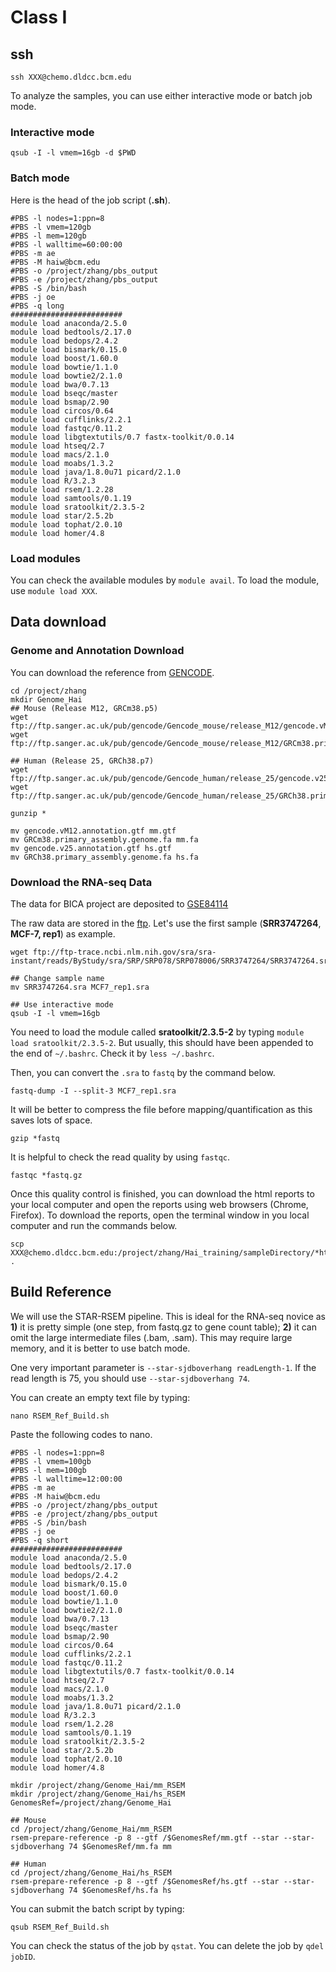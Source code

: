 # Class I

## ssh

```
ssh XXX@chemo.dldcc.bcm.edu
```

To analyze the samples, you can use either interactive mode or batch job mode.

### Interactive mode

`qsub -I -l vmem=16gb -d $PWD`

### Batch mode

Here is the head of the job script (**.sh**).

```
#PBS -l nodes=1:ppn=8
#PBS -l vmem=120gb
#PBS -l mem=120gb
#PBS -l walltime=60:00:00
#PBS -m ae
#PBS -M haiw@bcm.edu
#PBS -o /project/zhang/pbs_output
#PBS -e /project/zhang/pbs_output
#PBS -S /bin/bash
#PBS -j oe
#PBS -q long
#########################
module load anaconda/2.5.0
module load bedtools/2.17.0
module load bedops/2.4.2
module load bismark/0.15.0
module load boost/1.60.0
module load bowtie/1.1.0
module load bowtie2/2.1.0
module load bwa/0.7.13
module load bseqc/master
module load bsmap/2.90
module load circos/0.64
module load cufflinks/2.2.1
module load fastqc/0.11.2
module load libgtextutils/0.7 fastx-toolkit/0.0.14
module load htseq/2.7
module load macs/2.1.0
module load moabs/1.3.2
module load java/1.8.0u71 picard/2.1.0
module load R/3.2.3
module load rsem/1.2.28
module load samtools/0.1.19
module load sratoolkit/2.3.5-2
module load star/2.5.2b
module load tophat/2.0.10
module load homer/4.8
```

### Load modules

You can check the available modules by `module avail`. To load the module, use `module load XXX`.

## Data download

### Genome and Annotation Download

You can download the reference from [GENCODE](https://www.gencodegenes.org/).

```
cd /project/zhang
mkdir Genome_Hai
## Mouse (Release M12, GRCm38.p5)
wget ftp://ftp.sanger.ac.uk/pub/gencode/Gencode_mouse/release_M12/gencode.vM12.annotation.gtf.gz
wget ftp://ftp.sanger.ac.uk/pub/gencode/Gencode_mouse/release_M12/GRCm38.primary_assembly.genome.fa.gz

## Human (Release 25, GRCh38.p7)
wget ftp://ftp.sanger.ac.uk/pub/gencode/Gencode_human/release_25/gencode.v25.annotation.gtf.gz
wget ftp://ftp.sanger.ac.uk/pub/gencode/Gencode_human/release_25/GRCh38.primary_assembly.genome.fa.gz

gunzip *

mv gencode.vM12.annotation.gtf mm.gtf
mv GRCm38.primary_assembly.genome.fa mm.fa
mv gencode.v25.annotation.gtf hs.gtf
mv GRCh38.primary_assembly.genome.fa hs.fa
```

### Download the RNA-seq Data

The data for BICA project are deposited to [GSE84114](https://www.ncbi.nlm.nih.gov/geo/query/acc.cgi?acc=GSE84114)

The raw data are stored in the [ftp](ftp://ftp-trace.ncbi.nlm.nih.gov/sra/sra-instant/reads/ByStudy/sra/SRP/SRP078/SRP078006). Let's use the first sample (**SRR3747264**, **MCF-7, rep1**) as example.

```
wget ftp://ftp-trace.ncbi.nlm.nih.gov/sra/sra-instant/reads/ByStudy/sra/SRP/SRP078/SRP078006/SRR3747264/SRR3747264.sra

## Change sample name
mv SRR3747264.sra MCF7_rep1.sra

## Use interactive mode
qsub -I -l vmem=16gb
```

You need to load the module called **sratoolkit/2.3.5-2** by typing `module load sratoolkit/2.3.5-2`. But usually, this should have been appended to the end of `~/.bashrc`. Check it by `less ~/.bashrc`.

Then, you can convert the `.sra` to `fastq` by the command below.

```
fastq-dump -I --split-3 MCF7_rep1.sra
```

It will be better to compress the file before mapping/quantification as this saves lots of space.

```
gzip *fastq
```

It is helpful to check the read quality by using `fastqc`.

```
fastqc *fastq.gz
```

Once this quality control is finished, you can download the html reports to your local computer and open the reports using web browsers (Chrome, Firefox). To download the reports, open the terminal window in you local computer and run the commands below.

```
scp XXX@chemo.dldcc.bcm.edu:/project/zhang/Hai_training/sampleDirectory/*html .
```

## Build Reference

We will use the STAR-RSEM pipeline. This is ideal for the RNA-seq novice as **1)** it is pretty simple (one step, from fastq.gz to gene count table); **2)** it can omit the large intermediate files (.bam, .sam). This may require large memory, and it is better to use batch mode.

One very important parameter is `--star-sjdboverhang readLength-1`. If the read length is 75, you should use `--star-sjdboverhang 74`.

You can create an empty text file by typing:

```
nano RSEM_Ref_Build.sh
```

Paste the following codes to nano. 

```
#PBS -l nodes=1:ppn=8
#PBS -l vmem=100gb
#PBS -l mem=100gb
#PBS -l walltime=12:00:00
#PBS -m ae
#PBS -M haiw@bcm.edu
#PBS -o /project/zhang/pbs_output
#PBS -e /project/zhang/pbs_output
#PBS -S /bin/bash
#PBS -j oe
#PBS -q short
#########################
module load anaconda/2.5.0
module load bedtools/2.17.0
module load bedops/2.4.2
module load bismark/0.15.0
module load boost/1.60.0
module load bowtie/1.1.0
module load bowtie2/2.1.0
module load bwa/0.7.13
module load bseqc/master
module load bsmap/2.90
module load circos/0.64
module load cufflinks/2.2.1
module load fastqc/0.11.2
module load libgtextutils/0.7 fastx-toolkit/0.0.14
module load htseq/2.7
module load macs/2.1.0
module load moabs/1.3.2
module load java/1.8.0u71 picard/2.1.0
module load R/3.2.3
module load rsem/1.2.28
module load samtools/0.1.19
module load sratoolkit/2.3.5-2
module load star/2.5.2b
module load tophat/2.0.10
module load homer/4.8

mkdir /project/zhang/Genome_Hai/mm_RSEM
mkdir /project/zhang/Genome_Hai/hs_RSEM
GenomesRef=/project/zhang/Genome_Hai

## Mouse
cd /project/zhang/Genome_Hai/mm_RSEM
rsem-prepare-reference -p 8 --gtf /$GenomesRef/mm.gtf --star --star-sjdboverhang 74 $GenomesRef/mm.fa mm

## Human
cd /project/zhang/Genome_Hai/hs_RSEM
rsem-prepare-reference -p 8 --gtf /$GenomesRef/hs.gtf --star --star-sjdboverhang 74 $GenomesRef/hs.fa hs
```

You can submit the batch script by typing:

```
qsub RSEM_Ref_Build.sh
```

You can check the status of the job by `qstat`. You can delete the job by `qdel jobID`.

